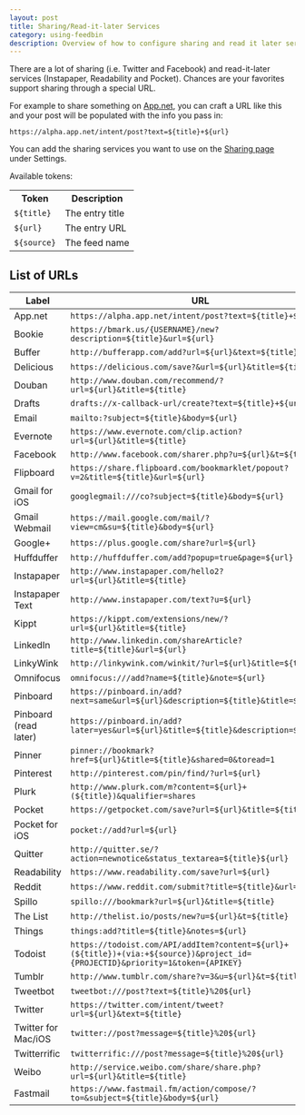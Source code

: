 ```yaml
---
layout: post
title: Sharing/Read-it-later Services
category: using-feedbin
description: Overview of how to configure sharing and read it later services.
---
```


There are a lot of sharing (i.e. Twitter and Facebook) and read-it-later services (Instapaper, Readability and Pocket). Chances are your favorites support sharing through a special URL.

For example to share something on <a href="https://app.net">App.net</a>, you can craft a URL like this and your post will be populated with the info you pass in:

<pre><code>https://alpha.app.net/intent/post?text=<span class="label label-info">${title}</span>+<span class="label label-info">${url}</span></code></pre>

You can add the sharing services you want to use on the [Sharing page](https://feedbin.com/settings/sharing) under Settings.

<p>Available tokens:</p>

<table class="table table-bordered">
  <tr>
    <th>Token</th>
    <th>Description</th>
  </tr>
  <tr>
    <td><code>${title}</code></td>
    <td>The entry title</td>
  </tr>
  <tr>
    <td><code>${url}</code></td>
    <td>The entry URL</td>
  </tr>
  <tr>
    <td><code>${source}</code></td>
    <td>The feed name</td>
  </tr>
</table>

List of URLs
------------

| Label                 | URL                                                                                |
|-----------------------|------------------------------------------------------------------------------------|
| App.net               | `https://alpha.app.net/intent/post?text=${title}+${url}`                           |
| Bookie                | `https://bmark.us/{USERNAME}/new?description=${title}&url=${url}`                  |
| Buffer                | `http://bufferapp.com/add?url=${url}&text=${title}`                                |
| Delicious             | `https://delicious.com/save?&url=${url}&title=${title}`                            |
| Douban                | `http://www.douban.com/recommend/?url=${url}&title=${title}`                       |
| Drafts                | `drafts://x-callback-url/create?text=${title}+${url}`                              |
| Email                 | `mailto:?subject=${title}&body=${url}`                                             |
| Evernote              | `https://www.evernote.com/clip.action?url=${url}&title=${title}`                   |
| Facebook              | `http://www.facebook.com/sharer.php?u=${url}&t=${title}`                           |
| Flipboard             | `https://share.flipboard.com/bookmarklet/popout?v=2&title=${title}&url=${url}`     |
| Gmail for iOS         | `googlegmail:///co?subject=${title}&body=${url}`                                   |
| Gmail Webmail         | `https://mail.google.com/mail/?view=cm&su=${title}&body=${url}`                    |
| Google+               | `https://plus.google.com/share?url=${url}`                                         |
| Huffduffer            | `http://huffduffer.com/add?popup=true&page=${url}`                                 |
| Instapaper            | `http://www.instapaper.com/hello2?url=${url}&title=${title}`                       |
| Instapaper Text       | `http://www.instapaper.com/text?u=${url}`                                          |
| Kippt                 | `https://kippt.com/extensions/new/?url=${url}&title=${title}`                      |
| LinkedIn              | `http://www.linkedin.com/shareArticle?title=${title}&url=${url}`                   |
| LinkyWink             | `http://linkywink.com/winkit/?url=${url}&title=${title}`                           |
| Omnifocus             | `omnifocus:///add?name=${title}&note=${url}`                                       |
| Pinboard              | `https://pinboard.in/add?next=same&url=${url}&description=${title}&title=${title}` |
| Pinboard (read later) | `https://pinboard.in/add?later=yes&url=${url}&title=${title}&description=${title}` |
| Pinner                | `pinner://bookmark?href=${url}&title=${title}&shared=0&toread=1`                   |
| Pinterest             | `http://pinterest.com/pin/find/?url=${url}`                                        |
| Plurk                 | `http://www.plurk.com/m?content=${url}+(${title})&qualifier=shares`                |
| Pocket                | `https://getpocket.com/save?url=${url}&title=${title}`                             |
| Pocket for iOS        | `pocket://add?url=${url}`                                                          |
| Quitter               | `http://quitter.se/?action=newnotice&status_textarea=${title}${url}`               |
| Readability           | `https://www.readability.com/save?url=${url}`                                      |
| Reddit                | `https://www.reddit.com/submit?title=${title}&url=${url}`                          |
| Spillo                | `spillo:///bookmark?url=${url}&title=${title}`                                     |
| The List              | `http://thelist.io/posts/new?u=${url}&t=${title}`                                  |
| Things                | `things:add?title=${title}&notes=${url}`                                           |
| Todoist               | `https://todoist.com/API/addItem?content=${url}+(${title})+(via:+${source})&project_id={PROJECTID}&priority=1&token={APIKEY}` |
| Tumblr                | `http://www.tumblr.com/share?v=3&u=${url}&t=${title}`                              |
| Tweetbot              | `tweetbot:///post?text=${title}%20${url}`                                          |
| Twitter               | `https://twitter.com/intent/tweet?url=${url}&text=${title}`                        |
| Twitter for Mac/iOS   | `twitter://post?message=${title}%20${url}`                                         |
| Twitterrific          | `twitterrific:///post?message=${title}%20${url}`                                   |
| Weibo                 | `http://service.weibo.com/share/share.php?url=${url}&title=${title}`               |
| Fastmail              | `https://www.fastmail.fm/action/compose/?to=&subject=${title}&body=${url}`         |
